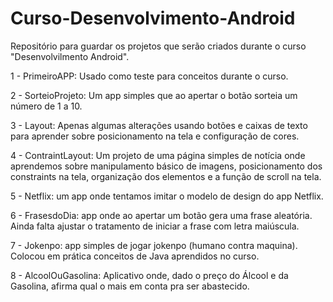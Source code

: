 # Curso-Desenvolvimento-Android
Repositório para guardar os projetos que serão criados durante o curso "Desenvolvilmento Android".

1 - PrimeiroAPP: Usado como teste para conceitos durante o curso.

2 - SorteioProjeto: Um app simples que ao apertar o botão sorteia um número de 1 a 10.

3 - Layout: Apenas algumas alterações usando botões e caixas de texto para aprender sobre posicionamento na tela e configuração de cores.

4 - ContraintLayout: Um projeto de uma página simples de notícia onde aprendemos sobre manipulamento básico de imagens, posicionamento dos constraints na tela, organização dos elementos e a função de scroll na tela.

5 - Netflix: um app onde tentamos imitar o modelo de design do app Netflix.

6 - FrasesdoDia: app onde ao apertar um botão gera uma frase aleatória. Ainda falta ajustar o tratamento de iniciar a frase com letra maiúscula.

7 - Jokenpo: app simples de jogar jokenpo (humano contra maquina). Colocou em prática conceitos de Java aprendidos no curso.

8 - AlcoolOuGasolina: Aplicativo onde, dado o preço do Álcool e da Gasolina, afirma qual o mais em conta pra ser abastecido.
